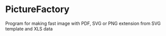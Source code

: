 # PictureFactory
Program for making fast image with PDF, SVG or PNG extension from SVG template and XLS data
